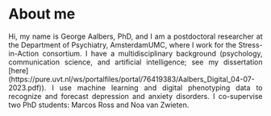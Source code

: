 # About me
<p style="text-align: justify;">
Hi, my name is George Aalbers, PhD, and I am a postdoctoral researcher at the Department of Psychiatry, AmsterdamUMC, where I work for the Stress-in-Action consortium. I have a multidisciplinary background (psychology, communication science, and artificial intelligence; see my dissertation [here](https://pure.uvt.nl/ws/portalfiles/portal/76419383/Aalbers_Digital_04-07-2023.pdf)). I use machine learning and digital phenotyping data to recognize and forecast depression and anxiety disorders. I co-supervise two PhD students: Marcos Ross and Noa van Zwieten.
</p>
